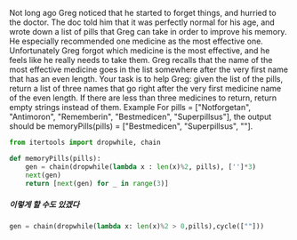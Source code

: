 Not long ago Greg noticed that he started to forget things, and hurried to the doctor. The doc told him that it was perfectly normal for his age, and wrote down a list of pills that Greg can take in order to improve his memory. He especially recommended one medicine as the most effective one.
Unfortunately Greg forgot which medicine is the most effective, and he feels like he really needs to take them. Greg recalls that the name of the most effective medicine goes in the list somewhere after the very first name that has an even length. Your task is to help Greg: given the list of the pills, return a list of three names that go right after the very first medicine name of the even length.
If there are less than three medicines to return, return empty strings instead of them.
Example
For pills = ["Notforgetan", "Antimoron", "Rememberin", "Bestmedicen", "Superpillsus"],
the output should be
memoryPills(pills) = ["Bestmedicen", "Superpillsus", ""].

```python
from itertools import dropwhile, chain

def memoryPills(pills):
    gen = chain(dropwhile(lambda x : len(x)%2, pills), ['']*3)
    next(gen)
    return [next(gen) for _ in range(3)]
```

##### 이렇게 할 수도 있겠다
```python
gen = chain(dropwhile(lambda x: len(x)%2 > 0,pills),cycle([""]))
```